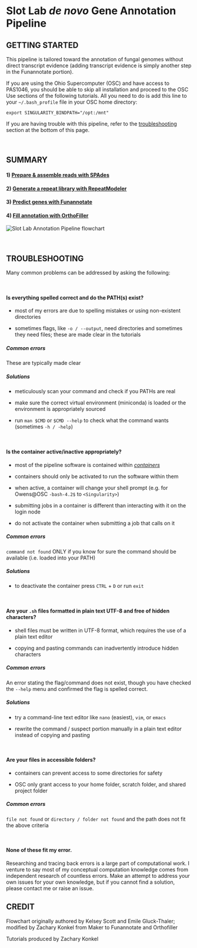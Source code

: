 # Slot Lab *de novo* Gene Annotation Pipeline
## GETTING STARTED
This pipeline is tailored toward the annotation of fungal genomes without direct transcript evidence (adding transcript evidence is simply another step in the Funannotate portion).

If you are using the Ohio Supercomputer (OSC) and have access to PAS1046, you should be able to skip all installation and proceed to the OSC Use sections of the following tutorials. All you need to do is add this line to your `~/.bash_profile` file in your OSC home directory:
```
export SINGULARITY_BINDPATH="/opt:/mnt"
```

If you are having trouble with this pipeline, refer to the [troubleshooting](https://gitlab.com/xonq/tutorials/-/blob/master/annotationPipeline.md#troubleshooting) section at the bottom of this page.

<br />

## SUMMARY
#### 1) [Prepare & assemble reads with SPAdes](https://gitlab.com/xonq/tutorials/-/blob/master/assembly.md)
#### 2) [Generate a repeat library with RepeatModeler](https://gitlab.com/xonq/tutorials/-/blob/master/repeatmodeler.md)
#### 3) [Predict genes with Funannotate](https://gitlab.com/xonq/tutorials/-/blob/master/funannotate.md)
#### 4) [Fill annotation with OrthoFiller](https://gitlab.com/xonq/tutorials/-/blob/master/orthofiller.md)

![Slot Lab Annotation Pipeline flowchart](https://gitlab.com/xonq/tutorials/-/raw/master/image/annotationPipeline.png "Flowchart")

<br />

## TROUBLESHOOTING
Many common problems can be addressed by asking the following:


<br />

#### Is everything spelled correct and do the PATH(s) exist?
- most of my errors are due to spelling mistakes or using non-existent directories

- sometimes flags, like `-o / --output`, need directories and sometimes they need files; these are made clear in the tutorials


##### Common errors
These are typically made clear


##### Solutions
- meticulously scan your command and check if you PATHs are real

- make sure the correct virtual environment (miniconda) is loaded or the environment is appropriately sourced

- run `man $CMD` or `$CMD --help` to check what the command wants (sometimes `-h / -help`)


<br />

#### Is the container active/inactive appropriately?
- most of the pipeline software is contained within [*containers*](https://gitlab.com/xonq/tutorials/-/blob/master/containers.md) 

- containers should only be activated to run the software within them

- when active, a container will change your shell prompt (e.g. for Owens@OSC `-bash-4.2$` to `<Singularity>`)

- submitting jobs in a container is different than interacting with it on the login node

- do not activate the container when submitting a job that calls on it


##### Common errors
`command not found` ONLY if you know for sure the command should be available (i.e. loaded into your PATH)


##### Solutions
- to deactivate the container press `CTRL` + `D` or run `exit`


<br />

#### Are your `.sh` files formatted in plain text UTF-8 and free of hidden characters?
- shell files must be written in UTF-8 format, which requires the use of a plain text editor

- copying and pasting commands can inadvertently introduce hidden characters 


##### Common errors
An error stating the flag/command does not exist, though you have checked the `--help` menu and confirmed the flag is spelled correct. 


##### Solutions
- try a command-line text editor like `nano` (easiest), `vim`, or `emacs`

- rewrite the command / suspect portion manually in a plain text editor instead of copying and pasting


<br />

#### Are your files in accessible folders?
- containers can prevent access to some directories for safety

- OSC only grant access to your home folder, scratch folder, and shared project folder


##### Common errors
`file not found` or `directory / folder not found` and the path does not fit the above criteria


<br />

#### None of these fit my error.
Researching and tracing back errors is a large part of computational work. I venture to say most of my conceptual computation knowledge comes from independent research of countless errors. Make an attempt to address your own issues for your own knowledge, but if you cannot find a solution, please contact me or raise an issue.

## CREDIT
Flowchart originally authored by Kelsey Scott and Emile Gluck-Thaler; modified by Zachary Konkel from Maker to Funannotate and Orthofiller

Tutorials produced by Zachary Konkel
